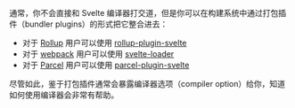 通常，你不会直接和 Svelte 编译器打交道，但是你可以在构建系统中通过打包插件（bundler plugins）的形式把它整合进去：

- 对于 [Rollup](https://rollupjs.org/) 用户可以使用 [rollup-plugin-svelte](https://github.com/rollup/rollup-plugin-svelte)
- 对于 [webpack](https://webpack.js.org/) 用户可以使用 [svelte-loader](https://github.com/rollup/rollup-plugin-svelte)
- 对于 [Parcel](https://parceljs.org/) 用户可以使用 [parcel-plugin-svelte](https://github.com/DeMoorJasper/parcel-plugin-svelte)

尽管如此，鉴于打包插件通常会暴露编译器选项（compiler option）给你，知道如何使用编译器会非常有帮助。
